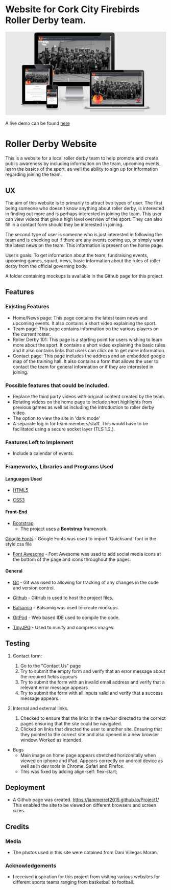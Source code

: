 # Website for Cork City Firebirds Roller Derby team.
  

  

![readme image](/assets/images/readme_image.PNG)

  

  

A live demo can be found [here](https://jammerref2015.github.io/Project1/)


# Roller Derby Website

This is a website for a local roller derby team to help promote and create public awareness by including information on the team, upcoming events, learn the basics of the sport, 
as well the ability to sign up for information regarding joining the team.
 
## UX
 

The aim of this website is to primarily to attract two types of user. The first being someone who doesn't know anything about roller derby, is interested in finding out more and is perhaps interested in joining the team. This user can view videos that give a high level overview of the sport. They can also fill in a contact form should they 
be interested in joining. 

The second type of user is someone who is just interested in following the team and is checking out if there are any events coming up, or simply want the latest news on the team. This information is present on the home page.  

User’s goals: To get information about the team; fundraising events, upcoming games, squad, news, basic information about the rules of roller derby from the official governing body.


A folder containing mockups is available in the Github page for this project. 

## Features

 
### Existing Features

- Home/News page: This page contains the latest team news and upcoming events. It also contains a short video explaining the sport. 
- Team page: This page contains information on the various players on the current roster. 
- Roller Derby 101: This page is a starting point for users wishing to learn more about the sport. It contains a short video explaining the basic rules and it also contains links that users can click on to get more information. 
- Contact page: This page includes the address and an embedded google map of the training hall. It also contains a form that allows the user to contact the team for general information or if they are interested in joining. 


### Possible features that could be included. 
- Replace the third party videos with original content created by the team. 
- Rotating videos on the home page to include short highlights from previous games as well as including the introduction to roller derby video. 
- The option to view the site in 'dark mode'
- A separate log in for team members/staff. This would have to be facilitated using a secure socket layer (TLS 1.2.).  


### Features Left to Implement
- Include a calendar of events. 


### Frameworks, Libraries and Programs Used

#### Languages Used

-  [HTML5](https://en.wikipedia.org/wiki/HTML5)

-  [CSS3](https://en.wikipedia.org/wiki/Cascading_Style_Sheets)

#### Front-End

- [Bootstrap](https://getbootstrap.com/)
    - The project uses a **Bootstrap** framework. 

[Google Fonts](https://fonts.google.com/) - Google Fonts was used to import 'Quicksand' font in the style.css file

-  [Font Awesome](https://fontawesome.com/) - Font Awesome was used to add social media icons at the bottom of the page and icons throughout the pages.


#### General
-  [Git](https://git-scm.com/) - Git was used to allowing for tracking of any changes in the code and version control.

-  [Github](https://github.com/) - GitHub is used to host the project files.

-  [Balsamiq](https://balsamiq.com/) - Balsamiq was used to create mockups.

-  [GitPod](https://www.gitpod.io/) - Web based IDE used to compile the code.

-  [TinyJPG](https://tinypng.com/) - Used to minify and compress images.


## Testing

1. Contact form:
    1. Go to the "Contact Us" page
    2. Try to submit the empty form and verify that an error message about the required fields appears
    3. Try to submit the form with an invalid email address and verify that a relevant error message appears
    4. Try to submit the form with all inputs valid and verify that a success message appears.
    
2. Internal and external links. 
	1. Checked to ensure that the links in the navbar directed to the correct pages ensuring that the site could be navigated. 
	2. Clicked on links that directed the user to another site. Ensuring that they pointed to the correct site and also opened in a new browser window. Worked as intended. 
    

- Bugs 
	- Main image on home page appears stretched horizonitally when viewed on iphone and iPad. Appears correctly on android device as well as in dev tools in Chrome, Safari and Firefox. 
    - This was fixed by adding align-self: flex-start;


## Deployment

- A Github page was created. https://jammerref2015.github.io/Project1/ This enabled the site to be viewed on different browsers and screen sizes. 



## Credits

### Media
- The photos used in this site were obtained from Dani Villegas Moran.

### Acknowledgements

- I received inspiration for this project from visiting various websites for different sports teams ranging from basketball to football. 




